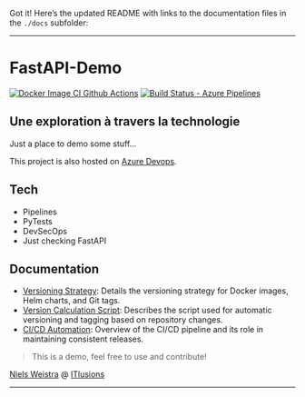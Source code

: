 Got it! Here’s the updated README with links to the documentation files in the `./docs` subfolder:

---

# FastAPI-Demo
[![Docker Image CI Github Actions](https://github.com/ITlusions/ITL.FastApi.Demo/actions/workflows/docker-image.yml/badge.svg)](https://github.com/ITlusions/ITL.FastApi.Demo/actions/workflows/docker-image.yml)
[![Build Status - Azure Pipelines](https://dev.azure.com/ITlusions/ITL.FastAPI.Demo/_apis/build/status%2FITL.FastAPI.Demo.Build?branchName=main)](https://dev.azure.com/ITlusions/ITL.FastAPI.Demo/_build/latest?definitionId=35&branchName=main)

## Une exploration à travers la technologie

Just a place to demo some stuff...

This project is also hosted on [Azure Devops].

## Tech

- Pipelines
- PyTests
- DevSecOps
- Just checking FastAPI

## Documentation

- [Versioning Strategy](./docs/versioning.md): Details the versioning strategy for Docker images, Helm charts, and Git tags.
- [Version Calculation Script](./docs/versioning.md#version-calculation-script): Describes the script used for automatic versioning and tagging based on repository changes.
- [CI/CD Automation](./docs/versioning.md#cicd-automation): Overview of the CI/CD pipeline and its role in maintaining consistent releases.

> This is a demo, feel free to use and contribute!

[Niels Weistra] @ [ITlusions]

   [ITlusions]: <https://github.com/ITlusions>
   [Niels Weistra]: <mailto:n.weistra@itlusions.com>
   [Azure Devops]: <https://dev.azure.com/ITlusions/ITL.FastAPI.Demo/>

---